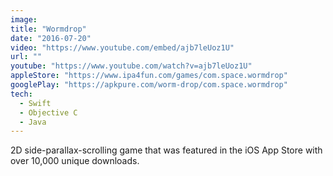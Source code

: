```yaml
---
image:
title: "Wormdrop"
date: "2016-07-20"
video: "https://www.youtube.com/embed/ajb7leUoz1U"
url: ""
youtube: "https://www.youtube.com/watch?v=ajb7leUoz1U"
appleStore: "https://www.ipa4fun.com/games/com.space.wormdrop"
googlePlay: "https://apkpure.com/worm-drop/com.space.wormdrop"
tech:
  - Swift
  - Objective C
  - Java
---
```


2D side-parallax-scrolling game that was featured in the iOS App Store with over 10,000 unique downloads.
